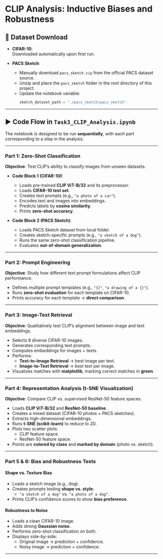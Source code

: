 # CLIP Analysis: Inductive Biases and Robustness

## 📂 Dataset Download

- **CIFAR-10**:  
  Downloaded automatically upon first run.

- **PACS Sketch**:
  - Manually download `pacs_sketch.zip` from the official PACS dataset source.
  - Unzip and place the `pacs_sketch` folder in the root directory of this project.
  - Update the notebook variable:
    ```python
    sketch_dataset_path = "./pacs_sketch/pacs_sketch"
    ```

---

## ▶️ Code Flow in `Task3_CLIP_Analysis.ipynb`

The notebook is designed to be run **sequentially**, with each part corresponding to a step in the analysis.

---

### Part 1: Zero-Shot Classification

**Objective**: Test CLIP’s ability to classify images from unseen datasets.

- **Code Block 1 (CIFAR-10)**:

  - Loads pre-trained **CLIP ViT-B/32** and its preprocessor.
  - Loads **CIFAR-10 test set**.
  - Creates text prompts (e.g., `"a photo of a car"`).
  - Encodes text and images into embeddings.
  - Predicts labels by **cosine similarity**.
  - Prints **zero-shot accuracy**.

- **Code Block 2 (PACS Sketch)**:
  - Loads PACS Sketch dataset from local folder.
  - Creates sketch-specific prompts (e.g., `"a sketch of a dog"`).
  - Runs the same zero-shot classification pipeline.
  - Evaluates **out-of-domain generalization**.

---

### Part 2: Prompt Engineering

**Objective**: Study how different text prompt formulations affect CLIP performance.

- Defines multiple prompt templates (e.g., `"{}"`, `"a drawing of a {}"`).
- Runs **zero-shot evaluation** for each template on CIFAR-10.
- Prints accuracy for each template → **direct comparison**.

---

### Part 3: Image-Text Retrieval

**Objective**: Qualitatively test CLIP’s alignment between image and text embeddings.

- Selects 8 diverse CIFAR-10 images.
- Generates corresponding text prompts.
- Computes embeddings for images + texts.
- Performs:
  - **Text-to-Image Retrieval** → best image per text.
  - **Image-to-Text Retrieval** → best text per image.
- Visualizes matches with **matplotlib**, marking correct matches in **green**.

---

### Part 4: Representation Analysis (t-SNE Visualization)

**Objective**: Compare CLIP vs. supervised ResNet-50 feature spaces.

- Loads **CLIP ViT-B/32** and **ResNet-50 baseline**.
- Creates a mixed dataset (CIFAR-10 photos + PACS sketches).
- Extracts high-dimensional embeddings.
- Runs **t-SNE (scikit-learn)** to reduce to 2D.
- Plots two scatter plots:
  - CLIP feature space.
  - ResNet-50 feature space.
- Points are **colored by class** and **marked by domain** (photo vs. sketch).

---

### Part 5 & 6: Bias and Robustness Tests

#### **Shape vs. Texture Bias**

- Loads a sketch image (e.g., dog).
- Creates prompts testing **shape vs. style**:
  - `"a sketch of a dog"` vs. `"a photo of a dog"`.
- Prints CLIP’s confidence scores to show **bias preference**.

#### **Robustness to Noise**

- Loads a clean CIFAR-10 image.
- Adds strong **Gaussian noise**.
- Performs zero-shot classification on both.
- Displays side-by-side:
  - Original image → prediction + confidence.
  - Noisy image → prediction + confidence.

---
